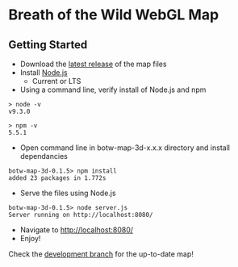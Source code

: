 # Breath of the Wild WebGL Map

## Getting Started

- Download the [latest release](https://github.com/zephenryus/botw-map-3d/releases) of the map files
- Install [Node.js](https://nodejs.org/)
    - Current or LTS
- Using a command line, verify install of Node.js and npm

```{r, engine='zsh', count_lines}
> node -v
v9.3.0

> npm -v
5.5.1
```

- Open command line in botw-map-3d-x.x.x directory and install dependancies

```{r, engine='zsh', count_lines}
botw-map-3d-0.1.5> npm install
added 23 packages in 1.772s
```

- Serve the files using Node.js

```{r, engine='zsh', count_lines}
botw-map-3d-0.1.5> node server.js
Server running on http://localhost:8080/
```

- Navigate to [http://localhost:8080/](http://localhost:8080/)
- Enjoy!

Check the [development branch](https://github.com/zephenryus/botw-map-3d/tree/develop) for the up-to-date map!
